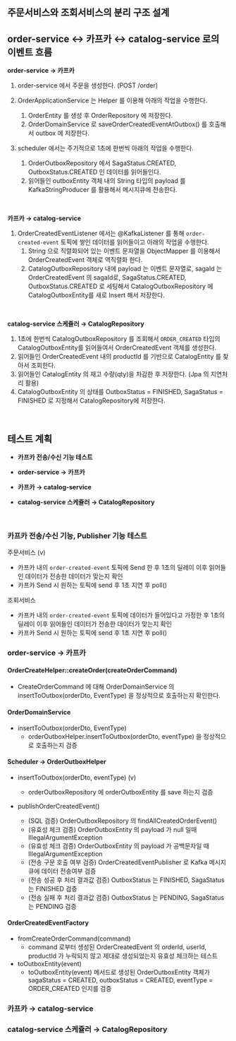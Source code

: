 ## 주문서비스와 조회서비스의 분리 구조 설계

## order-service ↔ 카프카 ↔ catalog-service 로의 이벤트 흐름

**order-service → 카프카**<br>

1. order-service 에서 주문을 생성한다. (POST /order)
2. OrderApplicationService 는 Helper 를 이용해 아래의 작업을 수행한다.
   1. OrderEntity 를 생성 후 OrderRepository 에 저장한다.
   2. OrderDomainService 로 saveOrderCreatedEventAtOutbox() 를 호출해서 outbox 에 저장한다.

3. scheduler 에서는 주기적으로 1초에 한번씩 아래의 작업을 수행한다.
   1. OrderOutboxRepository 에서 SagaStatus.CREATED, OutboxStatus.CREATED 인 데이터를 읽어들인다.
   2. 읽어들인 outboxEntity 객체 내의 String 타입의 payload 를 KafkaStringProducer 를 활용해서 메시지큐에 전송한다.


<br>

**카프카 → catalog-service**<br>

1. OrderCreatedEventListener 에서는 @KafkaListener 를 통해 `order-created-event` 토픽에 쌓인 데이터를 읽어들이고 아래의 작업을 수행한다.
   1. String 으로 직렬화되어 있는 이벤트 문자열을 ObjectMapper 를 이용해서 OrderCreatedEvent 객체로 역직렬화 한다.
   2. CatalogOutboxRepository 내에 payload 는 이벤트 문자열로, sagaId 는 OrderCreatedEvent 의 sagaId로, SagaStatus.CREATED, OutboxStatus.CREATED 로 세팅해서 CatalogOutboxRepository 에 CatalogOutboxEntity를 새로 Insert 해서 저장한다.

<br>

**catalog-service 스케쥴러 → CatalogRepository**<br>

1. 1초에 한번씩 CatalogOutboxRepository 를 조회해서 `ORDER_CREATED` 타입의 CatalogOutboxEntity를 읽어들여서 OrderCreatedEvent 객체를 생성한다.
2. 읽어들인 OrderCreatedEvent 내의 productId 를 기반으로 CatalogEntity 를 찾아서 조회한다.
3. 읽어들인 CatalogEntity 의 재고 수량(qty)을 차감한 후 저장한다. (Jpa 의 지연처리 활용)
4. CatalogOutboxEntity 의 상태를 OutboxStatus = FINISHED, SagaStatus = FINISHED 로 지정해서 CatalogRepository에 저장한다.

<br>



## 테스트 계획

- **카프카 전송/수신 기능 테스트**

- **order-service → 카프카**

- **카프카 → catalog-service**

- **catalog-service 스케쥴러 → CatalogRepository**

<br>



### 카프카 전송/수신 기능, Publisher 기능 테스트

주문서비스 (v)

- 카프카 내의 `order-created-event` 토픽에 Send 한 후 1초의 딜레이 이후 읽어들인 데이터가 전송한 데이터가 맞는지 확인
- 카프카 Send 시 원하는 토픽에 send 후 1초 지연 후 poll()

조회서비스

- 카프카 내의 `order-created-event` 토픽에 데이터가 들어있다고 가정한 후 1초의 딜레이 이후 읽어들인 데이터가 전송한 데이터가 맞는지 확인
- 카프카 Send 시 원하는 토픽에 send 후 1초 지연 후 poll()





### order-service → 카프카

#### OrderCreateHelper::createOrder(createOrderCommand)

- CreateOrderCommand 에 대해 OrderDomainService 의 insertToOutbox(orderDto, EventType) 을 정상적으로 호출하는지 확인한다.



#### OrderDomainService 

- insertToOutbox(orderDto, EventType)
  - orderOutboxHelper.insertToOutbox(orderDto, eventType) 을 정상적으로 호출하는지 검증



#### Scheduler → OrderOutboxHelper

- insertToOutbox(orderDto, eventType) (v)
  - orderOutboxRepository 에 orderOutboxEntity 를 save 하는지 검증

- publishOrderCreatedEvent()
  - (SQL 검증) OrderOutboxRepository 의 findAllCreatedOrderEvent() 
  - (유효성 체크 검증) OrderOutboxEntity 의 payload 가 null 일때 IllegalArgumentException
  - (유효성 체크 검증) OrderOutboxEntity 의 payload 가 공백문자일 때 IllegalArgumentException
  - (전송 구문 호출 여부 검증) OrderCreatedEventPublisher 로 Kafka 메시지큐에 데이터 전송여부 검증
  - (전송 성공 후 처리 결과값 검증) OutboxStatus 는 FINISHED, SagaStatus 는 FINISHED 검증
  - (전송 실패 후 처리 결과값 검증) OutboxStatus 는 PENDING, SagaStatus 는 PENDING 검증





#### OrderCreatedEventFactory

- fromCreateOrderCommand(command)
  - command 로부터 생성된 OrderCreatedEvent 의 orderId, userId, productId 가 누락되지 않고 제대로 생성되었는지 유효성 체크하는 테스트
- toOutboxEntity(event)
  - toOutboxEntity(event) 메서드로 생성된 OrderOutboxEntity 객체가 sagaStatus = CREATED, outboxStatus = CREATED, eventType = ORDER_CREATED 인지를 검증



### 카프카 → catalog-service







### catalog-service 스케쥴러 → CatalogRepository



